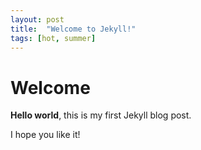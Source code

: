 ```yaml
---
layout: post
title:  "Welcome to Jekyll!"
tags: [hot, summer]
---
```


# Welcome

**Hello world**, this is my first Jekyll blog post.

I hope you like it!
